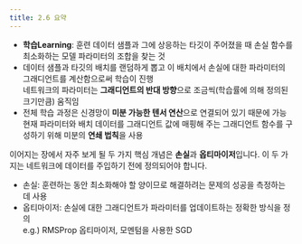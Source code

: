 ```yaml
---
title: 2.6 요약
---
```


- **학습Learning**: 훈련 데이터 샘플과 그에 상응하는 타깃이 주어졌을 때 손실 함수를 최소화하는 모델 파라미터의 조합을 찾는 것
- 데이터 샘플과 타깃의 배치를 랜덤하게 뽑고 이 배치에서 손실에 대한 파라미터의 그래디언트를 계산함으로써 학습이 진행  
네트워크의 파라미터는 **그래디언트의 반대 방향**으로 조금씩(학습률에 의해 정의된 크기만큼) 움직임
- 전체 학습 과정은 신경망이 **미분 가능한 텐서 연산**으로 연결되어 있기 때문에 가능  
현재 파라미터와 배치 데이터를 그래디언트 값에 매핑해 주는 그래디언트 함수를 구성하기 위해 미분의 **연쇄 법칙**을 사용

이어지는 장에서 자주 보게 될 두 가지 핵심 개념은 **손실**과 **옵티마이저**입니다. 이 두 가지는 네트워크에 데이터를 주입하기 전에 정의되어야 합니다.
- 손실: 훈련하는 동안 최소화해야 할 양이므로 해결하려는 문제의 성공을 측정하는 데 사용
- 옵티마이저: 손실에 대한 그래디언트가 파라미터를 업데이트하는 정확한 방식을 정의  
e.g.) RMSProp 옵티마이저, 모멘텀을 사용한 SGD
